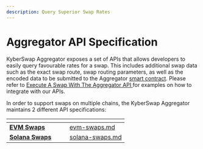```yaml
---
description: Query Superior Swap Rates
---
```


# Aggregator API Specification

KyberSwap Aggregator exposes a set of APIs that allows developers to easily query favourable rates for a swap. This includes additional swap data such as the exact swap route, swap routing parameters, as well as the encoded data to be submitted to the Aggregator [smart contract](../contracts/aggregator-contract-addresses.md). Please refer to [Execute A Swap With The Aggregator API ](../developer-guides/execute-a-swap-with-the-aggregator-api.md)for examples on how to integrate with our APIs.

In order to support swaps on multiple chains, the KyberSwap Aggregator maintains 2 different API specifications:

<table data-card-size="large" data-view="cards"><thead><tr><th></th><th data-hidden></th><th data-hidden></th><th data-hidden data-card-target data-type="content-ref"></th></tr></thead><tbody><tr><td><a href="evm-swaps.md"><strong>EVM Swaps</strong></a></td><td></td><td></td><td><a href="evm-swaps.md">evm-swaps.md</a></td></tr><tr><td><a href="solana-swaps.md"><strong>Solana Swaps</strong></a></td><td></td><td></td><td><a href="solana-swaps.md">solana-swaps.md</a></td></tr></tbody></table>
